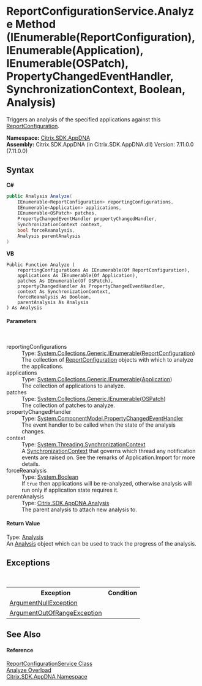 # ReportConfigurationService.Analyze Method (IEnumerable(ReportConfiguration), IEnumerable(Application), IEnumerable(OSPatch), PropertyChangedEventHandler, SynchronizationContext, Boolean, Analysis)
 

Triggers an analysis of the specified applications against this <a href="65f3ee4f-5129-5083-b4da-0f1e23fc3784">ReportConfiguration</a>.

**Namespace:**&nbsp;[Citrix.SDK.AppDNA](index.md)<br />**Assembly:**&nbsp;Citrix.SDK.AppDNA (in Citrix.SDK.AppDNA.dll) Version: 7.11.0.0 (7.11.0.0)

## Syntax

**C#**
```csharp
public Analysis Analyze(
	IEnumerable<ReportConfiguration> reportingConfigurations,
	IEnumerable<Application> applications,
	IEnumerable<OSPatch> patches,
	PropertyChangedEventHandler propertyChangedHandler,
	SynchronizationContext context,
	bool forceReanalysis,
	Analysis parentAnalysis
)
```

**VB**
```vbnet
Public Function Analyze ( 
	reportingConfigurations As IEnumerable(Of ReportConfiguration),
	applications As IEnumerable(Of Application),
	patches As IEnumerable(Of OSPatch),
	propertyChangedHandler As PropertyChangedEventHandler,
	context As SynchronizationContext,
	forceReanalysis As Boolean,
	parentAnalysis As Analysis
) As Analysis
```


#### Parameters
&nbsp;<dl><dt>reportingConfigurations</dt><dd>Type: <a href="http://msdn2.microsoft.com/en-us/library/9eekhta0" target="_blank">System.Collections.Generic.IEnumerable</a>(<a href="65f3ee4f-5129-5083-b4da-0f1e23fc3784">ReportConfiguration</a>)<br />The collection of <a href="65f3ee4f-5129-5083-b4da-0f1e23fc3784">ReportConfiguration</a> objects with which to analyze the applications.</dd><dt>applications</dt><dd>Type: <a href="http://msdn2.microsoft.com/en-us/library/9eekhta0" target="_blank">System.Collections.Generic.IEnumerable</a>(<a href="1779bfff-4b29-0f26-8a09-10acdd530bbc">Application</a>)<br />The collection of applications to analyze.</dd><dt>patches</dt><dd>Type: <a href="http://msdn2.microsoft.com/en-us/library/9eekhta0" target="_blank">System.Collections.Generic.IEnumerable</a>(<a href="6de88f79-6b85-89ef-f00d-eb14e51bd1af">OSPatch</a>)<br />The collection of patches to analyze.</dd><dt>propertyChangedHandler</dt><dd>Type: <a href="http://msdn2.microsoft.com/en-us/library/hyza7z75" target="_blank">System.ComponentModel.PropertyChangedEventHandler</a><br />The event handler to be called when the state of the analysis changes.</dd><dt>context</dt><dd>Type: <a href="http://msdn2.microsoft.com/en-us/library/wx31754f" target="_blank">System.Threading.SynchronizationContext</a><br />A <a href="http://msdn2.microsoft.com/en-us/library/wx31754f" target="_blank">SynchronizationContext</a> that governs which thread any notification events are raised on. See the remarks of Application.Import for more details.</dd><dt>forceReanalysis</dt><dd>Type: <a href="http://msdn2.microsoft.com/en-us/library/a28wyd50" target="_blank">System.Boolean</a><br />If `true` then applications will be re-analyzed, otherwise analysis will run only if application state requires it.</dd><dt>parentAnalysis</dt><dd>Type: <a href="7a7a7e37-0130-ea5c-9e7f-0fc355ebe76e">Citrix.SDK.AppDNA.Analysis</a><br />The parent analysis to attach new analysis to.</dd></dl>

#### Return Value
Type: <a href="7a7a7e37-0130-ea5c-9e7f-0fc355ebe76e">Analysis</a><br />An <a href="7a7a7e37-0130-ea5c-9e7f-0fc355ebe76e">Analysis</a> object which can be used to track the progress of the analysis.

## Exceptions
&nbsp;<table><tr><th>Exception</th><th>Condition</th></tr><tr><td><a href="http://msdn2.microsoft.com/en-us/library/27426hcy" target="_blank">ArgumentNullException</a></td><td /></tr><tr><td><a href="http://msdn2.microsoft.com/en-us/library/8xt94y6e" target="_blank">ArgumentOutOfRangeException</a></td><td /></tr></table>

## See Also


#### Reference
<a href="1d24c8d7-633d-8fcb-0e0a-e524dc26c7b3">ReportConfigurationService Class</a><br /><a href="a311a91c-9d40-aa82-9043-b9d62fbfab81">Analyze Overload</a><br /><a href="fe2d265b-410b-8b11-1eb4-a790e0b062bf">Citrix.SDK.AppDNA Namespace</a><br />